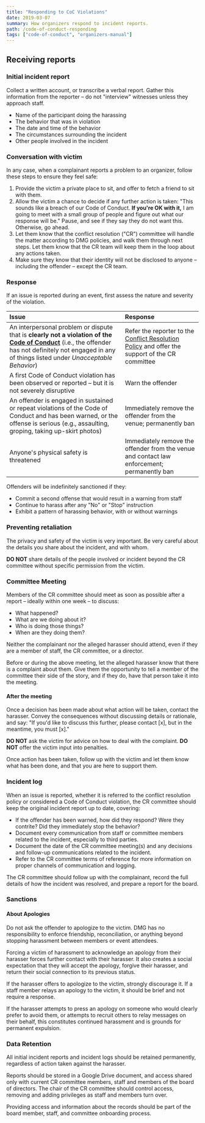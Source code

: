 ```yaml
---
title: "Responding to CoC Violations"
date: 2019-03-07
summary: How organizers respond to incident reports.
path: /code-of-conduct-responding
tags: ["code-of-conduct", "organizers-manual"]
---
```


## Receiving reports

### Initial incident report

Collect a written account, or transcribe a verbal report. Gather this information from the reporter – do not "interview" witnesses unless they approach staff.

- Name of the participant doing the harassing
- The behavior that was in violation
- The date and time of the behavior
- The circumstances surrounding the incident
- Other people involved in the incident

### Conversation with victim

In any case, when a complainant reports a problem to an organizer, follow these steps to ensure they feel safe:

1. Provide the victim a private place to sit, and offer to fetch a friend to sit with them.
2. Allow the victim a chance to decide if any further action is taken: "This sounds like a breach of our Code of Conduct. **If you're OK with it,** I am going to meet with a small group of people and figure out what our response will be." Pause, and see if they say they do not want this. Otherwise, go ahead.
3. Let them know that the conflict resolution \("CR"\) committee will handle the matter according to DMG policies, and walk them through next steps. Let them know that the CR team will keep them in the loop about any actions taken.
4. Make sure they know that their identity will not be disclosed to anyone – including the offender – except the CR team.

### Response

If an issue is reported during an event, first assess the nature and severity of the violation.

| Issue                                                                                                                                                                                                                                                   | Response                                                                                                                                       |
| :------------------------------------------------------------------------------------------------------------------------------------------------------------------------------------------------------------------------------------------------------ | :--------------------------------------------------------------------------------------------------------------------------------------------- |
| An interpersonal problem or dispute that is **clearly not a violation of the** [**Code of Conduct**](https://manual.dmg.to/code-of-conduct) \(i.e., the offender has not definitely not engaged in any of things listed under _Unacceptable Behavior_\) | Refer the reporter to the [Conflict Resolution Policy](../../policies/conflict-resolution-policy.md) and offer the support of the CR committee |
| A first Code of Conduct violation has been observed or reported – but it is not severely disruptive                                                                                                                                                     | Warn the offender                                                                                                                              |
| An offender is engaged in sustained or repeat violations of the Code of Conduct and has been warned, or the offense is serious \(e.g., assaulting, groping, taking up-skirt photos\)                                                                    | Immediately remove the offender from the venue; permanently ban                                                                                |
| Anyone's physical safety is threatened                                                                                                                                                                                                                  | Immediately remove the offender from the venue and contact law enforcement; permanently ban                                                    |

Offenders will be indefinitely sanctioned if they:

- Commit a second offense that would result in a warning from staff
- Continue to harass after any "No" or "Stop" instruction
- Exhibit a pattern of harassing behavior, with or without warnings

### Preventing retaliation

The privacy and safety of the victim is very important. Be very careful about the details you share about the incident, and with whom.

**DO NOT** share details of the people involved or incident beyond the CR committee without specific permission from the victim.

### Committee Meeting

Members of the CR committee should meet as soon as possible after a report – ideally within one week – to discuss:

- What happened?
- What are we doing about it?
- Who is doing those things?
- When are they doing them?

Neither the complainant nor the alleged harasser should attend, even if they are a member of staff, the CR committee, or a director.

Before or during the above meeting, let the alleged harasser know that there is a complaint about them. Give them the opportunity to tell a member of the committee their side of the story, and if they do, have that person take it into the meeting.

#### After the meeting

Once a decision has been made about what action will be taken, contact the harasser. Convey the consequences without discussing details or rationale, and say: "If you'd like to discuss this further, please contact \[x\], but in the meantime, you must \[x\]."

**DO NOT** ask the victim for advice on how to deal with the complaint. **DO NOT** offer the victim input into penalties.

Once action has been taken, follow up with the victim and let them know what has been done, and that you are here to support them.

### Incident log

When an issue is reported, whether it is referred to the conflict resolution policy or considered a Code of Conduct violation, the CR committee should keep the original incident report up to date, covering:

- If the offender has been warned, how did they respond? Were they contrite? Did they immediately stop the behavior?
- Document every communication from staff or committee members related to the incident, especially to third parties.
- Document the date of the CR committee meeting\(s\) and any decisions and follow-up communications related to the incident.
- Refer to the CR committee terms of reference for more information on proper channels of communication and logging.

The CR committee should follow up with the complainant, record the full details of how the incident was resolved, and prepare a report for the board.

### Sanctions

#### About Apologies

Do not ask the offender to apologize to the victim. DMG has no responsibility to enforce friendship, reconciliation, or anything beyond stopping harassment between members or event attendees.

Forcing a victim of harassment to acknowledge an apology from their harasser forces further contact with their harasser. It also creates a social expectation that they will accept the apology, forgive their harasser, and return their social connection to its previous status.

If the harasser offers to apologize to the victim, strongly discourage it. If a staff member relays an apology to the victim, it should be brief and not require a response.

If the harasser attempts to press an apology on someone who would clearly prefer to avoid them, or attempts to recruit others to relay messages on their behalf, this constitutes continued harassment and is grounds for permanent expulsion.

### Data Retention

All initial incident reports and incident logs should be retained permanently, regardless of action taken against the harasser.

Reports should be stored in a Google Drive document, and access shared only with current CR committee members, staff and members of the board of directors. The chair of the CR committee should control access, removing and adding privileges as staff and members turn over.

Providing access and information about the records should be part of the board member, staff, and committee onboarding process.
